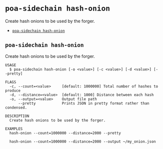 # `poa-sidechain hash-onion`

Create hash onions to be used by the forger.

- [`poa-sidechain hash-onion`](#poa-sidechain-hash-onion)

## `poa-sidechain hash-onion`

Create hash onions to be used by the forger.

```
USAGE
  $ poa-sidechain hash-onion [-o <value>] [-c <value>] [-d <value>] [--pretty]

FLAGS
  -c, --count=<value>     [default: 1000000] Total number of hashes to produce
  -d, --distance=<value>  [default: 1000] Distance between each hash
  -o, --output=<value>    Output file path
      --pretty            Prints JSON in pretty format rather than condensed.

DESCRIPTION
  Create hash onions to be used by the forger.

EXAMPLES
  hash-onion --count=1000000 --distance=2000 --pretty

  hash-onion --count=1000000 --distance=2000 --output ~/my_onion.json
```
